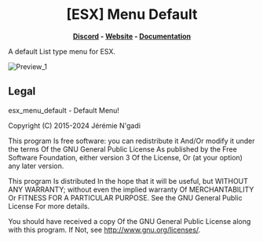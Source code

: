 <h1 align='center'>[ESX] Menu Default</a></h1><p align='center'><b><a href='https://discord.esx-framework.org/'>Discord</a> - <a href='https://esx-framework.org/'>Website</a> - <a href='https://docs.esx-framework.org/en/esx_core/esx_menu_default'>Documentation</a></b></h5>

A default List type menu for ESX.

![Preview_1](https://media.discordapp.net/attachments/1370464258382368918/1409904516555477063/image.png?ex=68af1367&is=68adc1e7&hm=35debf1b09e71a4c418c23d751e21602ccb50c86c267548e58ca90c3e98a54b1&=&format=webp&quality=lossless)

## Legal

esx_menu_default - Default Menu!

Copyright (C) 2015-2024 Jérémie N'gadi

This program Is free software: you can redistribute it And/Or modify it under the terms Of the GNU General Public License As published by the Free Software Foundation, either version 3 Of the License, Or (at your option) any later version.

This program Is distributed In the hope that it will be useful, but WITHOUT ANY WARRANTY; without even the implied warranty Of MERCHANTABILITY Or FITNESS FOR A PARTICULAR PURPOSE. See the GNU General Public License For more details.

You should have received a copy Of the GNU General Public License along with this program. If Not, see <http://www.gnu.org/licenses/>.
